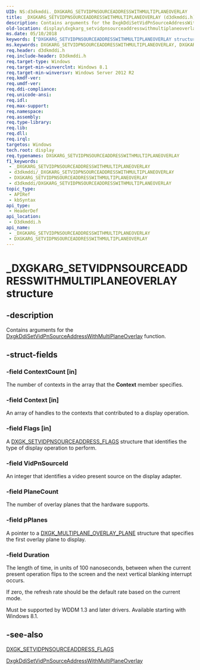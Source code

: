 ```yaml
---
UID: NS:d3dkmddi._DXGKARG_SETVIDPNSOURCEADDRESSWITHMULTIPLANEOVERLAY
title: _DXGKARG_SETVIDPNSOURCEADDRESSWITHMULTIPLANEOVERLAY (d3dkmddi.h)
description: Contains arguments for the DxgkDdiSetVidPnSourceAddressWithMultiPlaneOverlay function.
old-location: display\dxgkarg_setvidpnsourceaddresswithmultiplaneoverlay.htm
ms.date: 05/10/2018
keywords: ["DXGKARG_SETVIDPNSOURCEADDRESSWITHMULTIPLANEOVERLAY structure"]
ms.keywords: DXGKARG_SETVIDPNSOURCEADDRESSWITHMULTIPLANEOVERLAY, DXGKARG_SETVIDPNSOURCEADDRESSWITHMULTIPLANEOVERLAY structure [Display Devices], _DXGKARG_SETVIDPNSOURCEADDRESSWITHMULTIPLANEOVERLAY, d3dkmddi/DXGKARG_SETVIDPNSOURCEADDRESSWITHMULTIPLANEOVERLAY, display.dxgkarg_setvidpnsourceaddresswithmultiplaneoverlay
req.header: d3dkmddi.h
req.include-header: D3dkmddi.h
req.target-type: Windows
req.target-min-winverclnt: Windows 8.1
req.target-min-winversvr: Windows Server 2012 R2
req.kmdf-ver: 
req.umdf-ver: 
req.ddi-compliance: 
req.unicode-ansi: 
req.idl: 
req.max-support: 
req.namespace: 
req.assembly: 
req.type-library: 
req.lib: 
req.dll: 
req.irql: 
targetos: Windows
tech.root: display
req.typenames: DXGKARG_SETVIDPNSOURCEADDRESSWITHMULTIPLANEOVERLAY
f1_keywords:
 - _DXGKARG_SETVIDPNSOURCEADDRESSWITHMULTIPLANEOVERLAY
 - d3dkmddi/_DXGKARG_SETVIDPNSOURCEADDRESSWITHMULTIPLANEOVERLAY
 - DXGKARG_SETVIDPNSOURCEADDRESSWITHMULTIPLANEOVERLAY
 - d3dkmddi/DXGKARG_SETVIDPNSOURCEADDRESSWITHMULTIPLANEOVERLAY
topic_type:
 - APIRef
 - kbSyntax
api_type:
 - HeaderDef
api_location:
 - D3dkmddi.h
api_name:
 - _DXGKARG_SETVIDPNSOURCEADDRESSWITHMULTIPLANEOVERLAY
 - DXGKARG_SETVIDPNSOURCEADDRESSWITHMULTIPLANEOVERLAY
---
```


# _DXGKARG_SETVIDPNSOURCEADDRESSWITHMULTIPLANEOVERLAY structure


## -description

Contains arguments for the <a href="/windows-hardware/drivers/ddi/d3dkmddi/nc-d3dkmddi-dxgkddi_setvidpnsourceaddresswithmultiplaneoverlay">DxgkDdiSetVidPnSourceAddressWithMultiPlaneOverlay</a> function.

## -struct-fields

### -field ContextCount [in]

The number of contexts in the array that the <b>Context</b> member specifies.

### -field Context [in]

An array of handles to the contexts that contributed to a display operation.

### -field Flags [in]

A <a href="/windows-hardware/drivers/ddi/d3dkmddi/ns-d3dkmddi-_dxgk_setvidpnsourceaddress_flags">DXGK_SETVIDPNSOURCEADDRESS_FLAGS</a> structure that identifies the type of display operation to perform.

### -field VidPnSourceId

An integer that identifies a video present source on the display adapter.

### -field PlaneCount

The number of overlay planes that the hardware supports.

### -field pPlanes

A pointer to a <a href="/windows-hardware/drivers/ddi/d3dkmddi/ns-d3dkmddi-_dxgk_multiplane_overlay_plane">DXGK_MULTIPLANE_OVERLAY_PLANE</a> structure that specifies the first overlay plane to display.

### -field Duration

The length of time, in units of 100 nanoseconds, between when the current present operation flips to the screen and the next vertical blanking interrupt occurs.

If zero, the refresh rate should be the default rate based on the current mode.

Must be supported by WDDM 1.3 and later drivers. Available starting with Windows 8.1.

## -see-also

<a href="/windows-hardware/drivers/ddi/d3dkmddi/ns-d3dkmddi-_dxgk_setvidpnsourceaddress_flags">DXGK_SETVIDPNSOURCEADDRESS_FLAGS</a>



<a href="/windows-hardware/drivers/ddi/d3dkmddi/nc-d3dkmddi-dxgkddi_setvidpnsourceaddresswithmultiplaneoverlay">DxgkDdiSetVidPnSourceAddressWithMultiPlaneOverlay</a>


